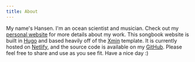 ```yaml
---
title: About
---
```


My name's Hansen. I'm an ocean scientist and musician. Check out my
[personal website](http://hansenjohnson.org/) for more details about my work. This songbook website is built in [Hugo](https://gohugo.io/) and based heavily off of the [Xmin](https://github.com/yihui/hugo-xmin) template. It is currently hosted on [Netlify](https://www.netlify.com/), and the source code is available on my [GitHub](https://github.com/hansenjohnson/songbook). Please feel free to share and use as you see fit. Have a nice day :)

